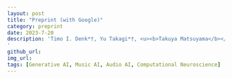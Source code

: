 ```yaml
---
layout: post
title: "Preprint (with Google)"
category: preprint
date: 2023-7-20
description: 'Timo I. Denk*†, Yu Takagi*†, <u><b>Takuya Matsuyama</b></u>, Andrea Agostinelli, Tomoya Nakai, Christian Frank, Shinji Nishimoto<br /><b><a href="https://arxiv.org/abs/2307.11078">Brain2Music: Reconstructing Music from Human Brain Activity</a> (Open Access)</b><br /><i>arxiv</i>, 2023<br />[<a href="https://google-research.github.io/seanet/brain2music">Project page</a>]
'
github_url:
img_url: 
tags: [Generative AI, Music AI, Audio AI, Computational Neuroscience]
---
```

